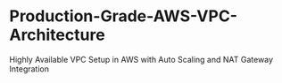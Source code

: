# Production-Grade-AWS-VPC-Architecture
Highly Available VPC Setup in AWS with Auto Scaling and NAT Gateway Integration
